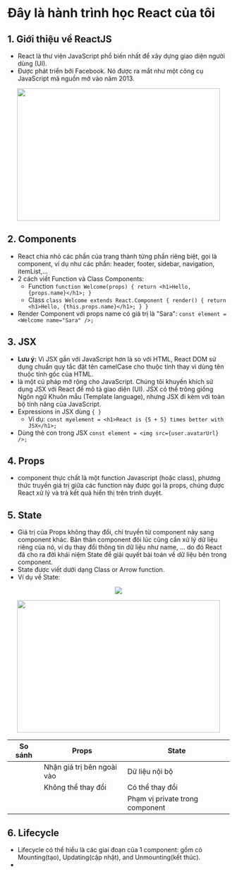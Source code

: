 # Đây là hành trình học React của tôi
## 1. Giới thiệu về ReactJS 
- React là thư viện JavaScript phổ biến nhất để xây dựng giao diện người dùng (UI). 
- Được phát triển bởi Facebook. Nó được ra mắt như một công cụ JavaScript mã nguồn mở vào năm 2013.
<p align="center"> 
  <img width="460" height="300" src="https://upload.wikimedia.org/wikipedia/commons/thumb/a/a7/React-icon.svg/1200px-React-icon.svg.png"
</p>
  
## 2. Components
- React chia nhỏ các phần của trang thành từng phần riêng biệt, gọi là component, ví dụ như các phần: header, footer, sidebar, navigation, itemList,...
- 2 cách viết Function và Class Components:
  - Function `function Welcome(props) {
  return <h1>Hello, {props.name}</h1>;
}`
  - Class `class Welcome extends React.Component {
  render() {
    return <h1>Hello, {this.props.name}</h1>;
  }
}`
- Render Component với props name có giá trị là "Sara": `const element = <Welcome name="Sara" />;`

## 3. JSX
- **Lưu ý:** Vì JSX gần với JavaScript hơn là so với HTML, React DOM sử dụng chuẩn quy tắc đặt tên camelCase cho thuộc tính thay vì dùng tên thuộc tính gốc của HTML.
- là một cú pháp mở rộng cho JavaScript. Chúng tôi khuyến khích sử dụng JSX với React để mô tả giao diện (UI). JSX có thể trông giống Ngôn ngữ Khuôn mẫu (Template language), nhưng JSX đi kèm với toàn bộ tính năng của JavaScript.
- Expressions in JSX dùng `{ }`
  - Ví dụ: `const myelement = <h1>React is {5 + 5} times better with JSX</h1>;`
- Dùng thẻ con trong JSX `const element = <img src={user.avatarUrl} />;`

## 4. Props
- component thực chất là một function Javascript (hoặc class), phương thức truyền giá trị giữa các function này được gọi là props, chúng được React xử lý và trả kết quả hiển thị trên trình duyệt.

## 5. State
- Giá trị của Props không thay đổi, chỉ truyền từ component này sang component khác. Bản thân component đôi lúc cũng cần xử lý dữ liệu riêng của nó, ví dụ thay đổi thông tin dữ liệu như name, ... do đó React đã cho ra đời khái niệm State để giải quyết bài toán về dữ liệu bên trong component.
- State được viết dưới dạng Class or Arrow function.
- Ví dụ về State: 
<p align="center">
  <img  src="https://lh4.googleusercontent.com/ln-vNwlQ9yvNtH5hFiUi7pFxY8YELuGueAoeYxa79580HkT7LHBae6u2RAHxw51oH2qkKoWogo5q8gMRzc71d6I6-7suhZiPayez5RtuDhsYlHS435weXdrZQx4F7WTg12wmYNal" />
</p>
<p align="center">
  <img width="460" height="300" src="https://pbs.twimg.com/media/DzOiXqOX4Ac-1Jx.jpg" />
</p>

| So sánh | Props | State |
|--------------|-------|------|
|  | Nhận giá trị bên ngoài vào| Dữ liệu nội bộ | 
|  | Không thể thay đổi| Có thể thay đổi | 
|  | | Phạm vị private trong component | 

## 6. Lifecycle
- Lifecycle có thể hiểu là các giai đoạn của 1 component: gồm có Mounting(tạo), Updating(cập nhật), and Unmounting(kết thúc).
- 


